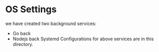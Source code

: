 # OS Settings
we have created two background services:
- Go back
- Nodejs back
Systemd Configurations for above services are in this directory.
